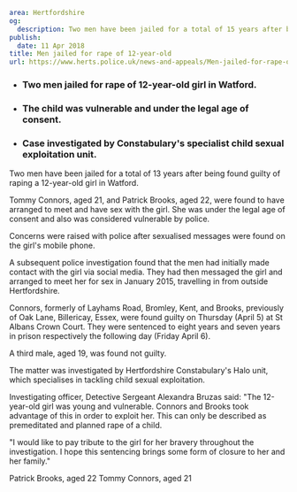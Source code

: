 ```yaml
area: Hertfordshire
og:
  description: Two men have been jailed for a total of 15 years after being found guilty of raping a 12-year-old girl in Watford.
publish:
  date: 11 Apr 2018
title: Men jailed for rape of 12-year-old
url: https://www.herts.police.uk/news-and-appeals/Men-jailed-for-rape-of-12-year-old-0050C
```

* ### Two men jailed for rape of 12-year-old girl in Watford.

 * ### The child was vulnerable and under the legal age of consent.

 * ### Case investigated by Constabulary's specialist child sexual exploitation unit.

Two men have been jailed for a total of 13 years after being found guilty of raping a 12-year-old girl in Watford.

Tommy Connors, aged 21, and Patrick Brooks, aged 22, were found to have arranged to meet and have sex with the girl. She was under the legal age of consent and also was considered vulnerable by police.

Concerns were raised with police after sexualised messages were found on the girl's mobile phone.

A subsequent police investigation found that the men had initially made contact with the girl via social media. They had then messaged the girl and arranged to meet her for sex in January 2015, travelling in from outside Hertfordshire.

Connors, formerly of Layhams Road, Bromley, Kent, and Brooks, previously of Oak Lane, Billericay, Essex, were found guilty on Thursday (April 5) at St Albans Crown Court. They were sentenced to eight years and seven years in prison respectively the following day (Friday April 6).

A third male, aged 19, was found not guilty.

The matter was investigated by Hertfordshire Constabulary's Halo unit, which specialises in tackling child sexual exploitation.

Investigating officer, Detective Sergeant Alexandra Bruzas said: "The 12-year-old girl was young and vulnerable. Connors and Brooks took advantage of this in order to exploit her. This can only be described as premeditated and planned rape of a child.

"I would like to pay tribute to the girl for her bravery throughout the investigation. I hope this sentencing brings some form of closure to her and her family."

Patrick Brooks, aged 22 Tommy Connors, aged 21
